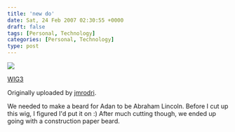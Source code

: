```yaml
---
title: 'new do'
date: Sat, 24 Feb 2007 02:30:55 +0000
draft: false
tags: [Personal, Technology]
categories: [Personal, Technology]
type: post
---
```


[![](http://farm1.static.flickr.com/156/400270549_5db35f26c5_m.jpg)](http://www.flickr.com/photos/jmrodri/400270549/ "photo sharing")

[WIG3](http://www.flickr.com/photos/jmrodri/400270549/)

Originally uploaded by [jmrodri](http://www.flickr.com/people/jmrodri/).

We needed to make a beard for Adan to be Abraham Lincoln. Before I cut up this wig, I figured I'd put it on :) After much cutting though, we ended up going with a construction paper beard.